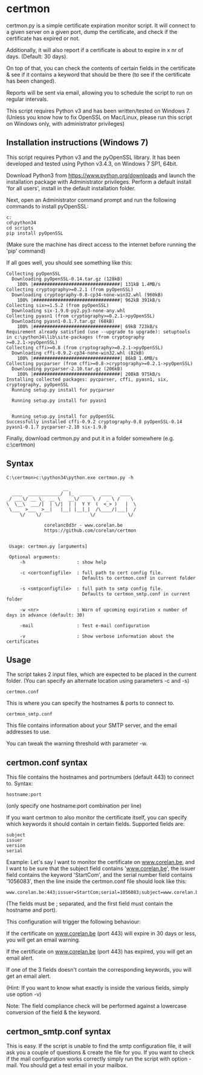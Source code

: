 certmon
=======

certmon.py is a simple certificate expiration monitor script.  It will connect to a given server on a given port, dump the certificate, and check if the certificate has expired or not. 

Additionally, it will also report if a certificate is about to expire in x nr of days.  (Default: 30 days).

On top of that, you can check the contents of certain fields in the certificate & see if it contains a keyword that should be there (to see if the certificate has been changed).

Reports will be sent via email, allowing you to schedule the script to run on regular intervals.

This script requires Python v3 and has been written/tested on Windows 7.
(Unless you know how to fix OpenSSL on Mac/Linux, please run this script on Windows only, with administrator privileges)


Installation instructions (Windows 7)
-------------------------------------

This script requires Python v3 and the pyOpenSSL library.   It has been developed and tested using Python v3.4.3, on Windows 7 SP1, 64bit.

Download Python3 from https://www.python.org/downloads and launch the installation package with Administrator privileges.
Perform a default install 'for all users', install in the default installation folder.

Next, open an Administrator command prompt and run the following commands to install pyOpenSSL:

```
c:
cd\python34
cd scripts
pip install pyOpenSSL
```
(Make sure the machine has direct access to the internet before running the 'pip' command)

If all goes well, you should see something like this:
```
Collecting pyOpenSSL
  Downloading pyOpenSSL-0.14.tar.gz (128kB)
    100% |################################| 131kB 1.4MB/s
Collecting cryptography>=0.2.1 (from pyOpenSSL)
  Downloading cryptography-0.8-cp34-none-win32.whl (960kB)
    100% |################################| 962kB 391kB/s
Collecting six>=1.5.2 (from pyOpenSSL)
  Downloading six-1.9.0-py2.py3-none-any.whl
Collecting pyasn1 (from cryptography>=0.2.1->pyOpenSSL)
  Downloading pyasn1-0.1.7.tar.gz (68kB)
    100% |################################| 69kB 723kB/s
Requirement already satisfied (use --upgrade to upgrade): setuptools in c:\python34\lib\site-packages (from cryptography
>=0.2.1->pyOpenSSL)
Collecting cffi>=0.8 (from cryptography>=0.2.1->pyOpenSSL)
  Downloading cffi-0.9.2-cp34-none-win32.whl (82kB)
    100% |################################| 86kB 1.6MB/s
Collecting pycparser (from cffi>=0.8->cryptography>=0.2.1->pyOpenSSL)
  Downloading pycparser-2.10.tar.gz (206kB)
    100% |################################| 208kB 975kB/s
Installing collected packages: pycparser, cffi, pyasn1, six, cryptography, pyOpenSSL
  Running setup.py install for pycparser

  Running setup.py install for pyasn1


  Running setup.py install for pyOpenSSL
Successfully installed cffi-0.9.2 cryptography-0.8 pyOpenSSL-0.14 pyasn1-0.1.7 pycparser-2.10 six-1.9.0
```


Finally, download certmon.py and put it in a folder somewhere (e.g. c:\certmon)

Syntax
------

```
C:\certmon>c:\python34\python.exe certmon.py -h

                     __
  ____  ____________/  |_  _____   ____   ____
_/ ___\/ __ \_  __ \   __\/     \ /  _ \ /    \
\  \__\  ___/|  | \/|  | |  Y Y  (  <_> )   |  \
 \___  >___  >__|   |__| |__|_|  /\____/|___|  /
     \/    \/                  \/            \/

              corelanc0d3r - www.corelan.be
              https://github.com/corelan/certmon


 Usage: certmon.py [arguments]

 Optional arguments:
     -h                   : show help

     -c <certconfigfile>  : full path to cert config file.
                            Defaults to certmon.conf in current folder

     -s <smtpconfigfile>  : full path to smtp config file.
                            Defaults to certmon_smtp.conf in current folder

     -w <nr>              : Warn of upcoming expiration x number of days in advance (default: 30)

     -mail                : Test e-mail configuration

     -v                   : Show verbose information about the certificates
```


Usage
-----

The script takes 2 input files, which are expected to be placed in the current folder.
(You can specify an alternate location using parameters -c and -s)

`certmon.conf`

This is where you can specify the hostnames & ports to connect to.

`certmon_smtp.conf` 

This file contains information about your SMTP server, and the email addresses to use.

You can tweak the warning threshold with parameter -w.


certmon.conf syntax
-------------------

This file contains the hostnames and portnumbers (default 443) to connect to.
Syntax:
```
hostname:port
```
(only specify one hostname:port combination per line)

If you want certmon to also monitor the certificate itself, you can specify which keywords it should contain in certain fields. Supported fields are:

```
subject
issuer
version
serial
```

Example:  Let's say I want to monitor the certificate on www.corelan.be, and I want to be sure that the subject field contains 'www.corelan.be', the issuer field contains the keyword 'StartCom', and the serial number field contains '1056083', then the line inside the certmon.conf file should look like this:

```
www.corelan.be:443;issuer=StartCom;serial=1056083;subject=www.corelan.be
```

(The fields must be ; separated, and the first field must contain the hostname and port).

This configuration will trigger the following behaviour:

If the certificate on www.corelan.be (port 443) will expire in 30 days or less, you will get an email warning.

If the certificate on www.corelan.be (port 443) has expired, you will get an email alert.

If one of the 3 fields doesn't contain the corresponding keywords, you will get an email alert.


(Hint: If you want to know what exactly is inside the various fields, simply use option -v)

Note: The field compliance check will be performed against a lowercase conversion of the field & the keyword.


certmon_smtp.conf syntax
------------------------

This is easy.  If the script is unable to find the smtp configuration file, it will ask you a couple of questions & create the file for you.
If you want to check if the mail configuration works correctly simply run the script with option -mail.
You should get a test email in your mailbox.




